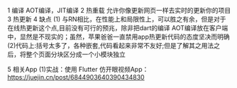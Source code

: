1 编译
AOT编译，JIT编译
2 热重载
允许你像更新网页一样去实时的更新你的项目
3 热更新
4 缺点
(1) 与RN相比，在性能上和局限性上，可以胜之有余，但是对于在线热更新这个点,目前没有可行的预兆，除非把dart的编译
AOT编译放在客户端中，显然是不现实的；虽然，苹果爸爸一直禁用app热更新代码的态度坚决而明确
(2)代码上:括号太多了，各种嵌套,代码看起来非常不友好;但是了解其之用法之后，将整个页面分块区分成一个小模块独立

5 相关App
(1)实战：使用 Flutter 仿开眼视频App：https://juejin.cn/post/6844903640390434830
